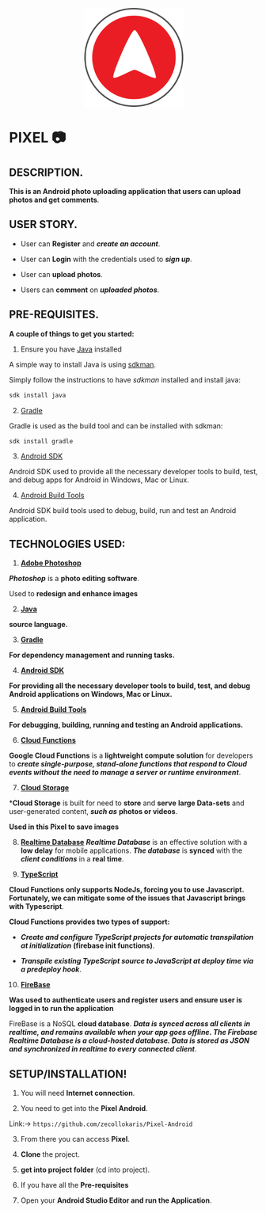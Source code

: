 <p align="center">
<img align="centre" width="200" src="Spec.md/Disp1.png" alt="Pixel logo" />
<p>

# PIXEL :camera:


## DESCRIPTION.

**This is an Android photo uploading application that users can upload photos and get comments**.

## USER STORY.

- User can **Register** and ***create an account***.

- User can **Login** with the credentials used to ***sign up***.

- User can **upload photos**. 

- Users can **comment** on ***uploaded photos***.

## PRE-REQUISITES.

**A couple of things to get you started:**

1. Ensure you have [Java](https://java.com/en/download/) installed

A simple way to install Java is using [sdkman](https://sdkman.io/).

Simply follow the instructions to have _sdkman_ installed and install java:

```bash
sdk install java
```

2. [Gradle](https://gradle.org/)

Gradle is used as the build tool and can be installed with sdkman:

```bash
sdk install gradle
```

3. [Android SDK](https://developer.android.com/studio/)

Android SDK used to provide all the necessary developer tools to build, test, and debug apps for Android in Windows, Mac or Linux.

4. [Android Build Tools](https://developer.android.com/studio/releases/build-tools)

Android SDK build tools used to debug, build, run and test an Android application.


## TECHNOLOGIES USED:

1. **[Adobe Photoshop](https://www.adobe.com/products/photoshop.html)**

***Photoshop*** is a **photo editing software**.

Used to **redesign and enhance images**

2. **[Java](https://java.com/en/download/)**

**source language.**

3. **[Gradle](https://gradle.org/)**

**For dependency management and running tasks.**

4. **[Android SDK](https://developer.android.com/studio/)**

**For providing all the necessary developer tools to build, test, and debug Android applications on Windows, Mac or Linux.**

5. **[Android Build Tools](https://developer.android.com/studio/releases/build-tools)**

**For debugging, building, running and testing an Android applications.**

6. **[Cloud Functions](https://firebase.google.com/docs/functions/)**

**Google Cloud Functions** is a **lightweight compute solution** for developers to ***create single-purpose, stand-alone functions that respond to Cloud events without the need to manage a server or runtime environment***.

7. **[Cloud Storage](https://firebase.google.com/docs/storage/)**

***Cloud Storage** is built for need to **store** and **serve** **large Data-sets** and user-generated content, ***such as*** **photos or videos**.

**Used in this Pixel to save images**

8. **[Realtime Database](https://firebase.google.com/docs/database/)**
***Realtime Database*** is an effective solution with a **low delay** for mobile applications. ***The database*** is **synced** with the ***client conditions*** in a **real time**.

9. **[TypeScript](https://firebase.google.com/docs/functions/typescript)**

**Cloud Functions only supports NodeJs, forcing you to use Javascript. Fortunately, we can mitigate some of the issues that Javascript brings with Typescript**.

**Cloud Functions provides two types of support:**

- ***Create and configure TypeScript projects for automatic transpilation at initialization*** **(firebase init functions)**.

- ***Transpile existing TypeScript source to JavaScript at deploy time via a predeploy hook***.

10. **[FireBase](https://firebase.google.com/)**

**Was used to authenticate users and register users and ensure user is logged in to run the application**

FireBase is a NoSQL **cloud database**. ***Data is synced across all clients in realtime, and remains available when your app goes offline. The Firebase Realtime Database is a cloud-hosted database. Data is stored as JSON and synchronized in realtime to every connected client***.

## **SETUP/INSTALLATION!**


1. You will need **Internet connection**.

2. You need to get into the **Pixel Android**.

Link:-> ```https://github.com/zecollokaris/Pixel-Android```

3. From there you can access **Pixel**.

4. **Clone** the project.

5. **get into project folder** (cd into project).

6. If you have all the **Pre-requisites**

7. Open your **Android Studio Editor and run the Application**.